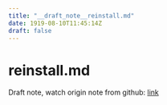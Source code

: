 ```yaml
---
title: "__draft_note__reinstall.md"
date: 1919-08-10T11:45:14Z
draft: false
---
```


# reinstall.md

Draft note, watch origin note from github: [link](https://github.com/tinghaolai/just-random-note/blob/master/db/mysql/reinstall.md)